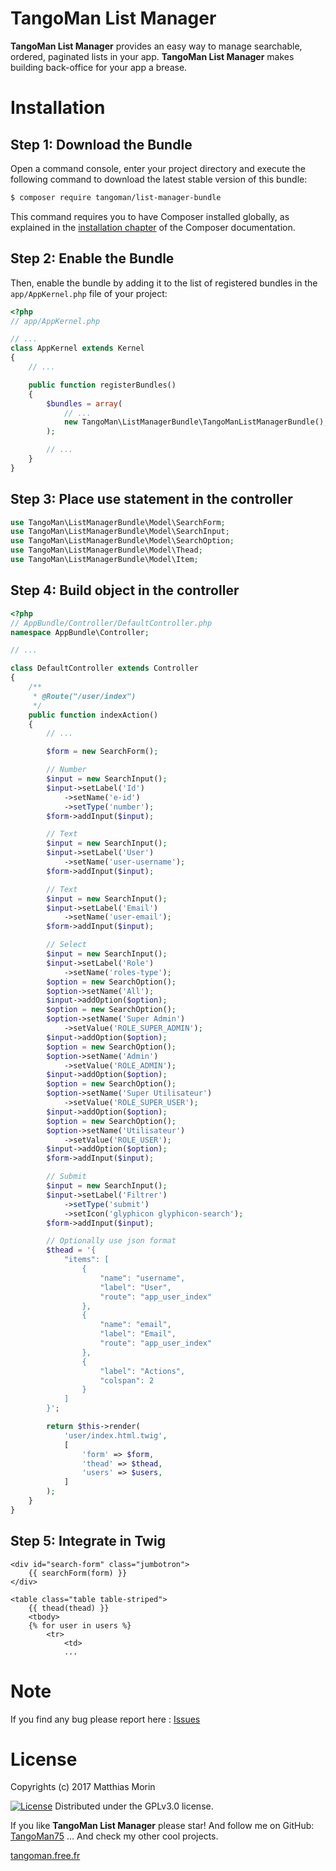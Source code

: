 TangoMan List Manager
====================

**TangoMan List Manager** provides an easy way to manage searchable, ordered, paginated lists in your app.
**TangoMan List Manager** makes building back-office for your app a brease.

Installation
============

Step 1: Download the Bundle
---------------------------

Open a command console, enter your project directory and execute the
following command to download the latest stable version of this bundle:

```bash
$ composer require tangoman/list-manager-bundle
```

This command requires you to have Composer installed globally, as explained
in the [installation chapter](https://getcomposer.org/doc/00-intro.md)
of the Composer documentation.

Step 2: Enable the Bundle
-------------------------

Then, enable the bundle by adding it to the list of registered bundles
in the `app/AppKernel.php` file of your project:

```php
<?php
// app/AppKernel.php

// ...
class AppKernel extends Kernel
{
    // ...

    public function registerBundles()
    {
        $bundles = array(
            // ...
            new TangoMan\ListManagerBundle\TangoManListManagerBundle(),
        );

        // ...
    }
}
```

Step 3: Place use statement in the controller
---------------------------------------------

```php
use TangoMan\ListManagerBundle\Model\SearchForm;
use TangoMan\ListManagerBundle\Model\SearchInput;
use TangoMan\ListManagerBundle\Model\SearchOption;
use TangoMan\ListManagerBundle\Model\Thead;
use TangoMan\ListManagerBundle\Model\Item;
```

Step 4: Build object in the controller
--------------------------------------

```php
<?php
// AppBundle/Controller/DefaultController.php
namespace AppBundle\Controller;

// ...

class DefaultController extends Controller
{
    /**
     * @Route("/user/index")
     */
    public function indexAction()
    {
        // ...

        $form = new SearchForm();

        // Number
        $input = new SearchInput();
        $input->setLabel('Id')
            ->setName('e-id')
            ->setType('number');
        $form->addInput($input);

        // Text
        $input = new SearchInput();
        $input->setLabel('User')
            ->setName('user-username');
        $form->addInput($input);

        // Text
        $input = new SearchInput();
        $input->setLabel('Email')
            ->setName('user-email');
        $form->addInput($input);

        // Select
        $input = new SearchInput();
        $input->setLabel('Role')
            ->setName('roles-type');
        $option = new SearchOption();
        $option->setName('All');
        $input->addOption($option);
        $option = new SearchOption();
        $option->setName('Super Admin')
            ->setValue('ROLE_SUPER_ADMIN');
        $input->addOption($option);
        $option = new SearchOption();
        $option->setName('Admin')
            ->setValue('ROLE_ADMIN');
        $input->addOption($option);
        $option = new SearchOption();
        $option->setName('Super Utilisateur')
            ->setValue('ROLE_SUPER_USER');
        $input->addOption($option);
        $option = new SearchOption();
        $option->setName('Utilisateur')
            ->setValue('ROLE_USER');
        $input->addOption($option);
        $form->addInput($input);

        // Submit
        $input = new SearchInput();
        $input->setLabel('Filtrer')
            ->setType('submit')
            ->setIcon('glyphicon glyphicon-search');
        $form->addInput($input);

        // Optionally use json format
        $thead = '{
            "items": [
                {
                    "name": "username",
                    "label": "User",
                    "route": "app_user_index"
                },
                {
                    "name": "email",
                    "label": "Email",
                    "route": "app_user_index"
                },
                {
                    "label": "Actions",
                    "colspan": 2
                }
            ]
        }';

        return $this->render(
            'user/index.html.twig',
            [
                'form' => $form,
                'thead' => $thead,
                'users' => $users,
            ]
        );
    }
}
```

Step 5: Integrate in Twig
-------------------------

```twig
<div id="search-form" class="jumbotron">
    {{ searchForm(form) }}
</div>
```

```twig
<table class="table table-striped">
    {{ thead(thead) }}
    <tbody>
    {% for user in users %}
        <tr>
            <td>
            ...
```

Note
====

If you find any bug please report here : [Issues](https://github.com/TangoMan75/ListManagerBundle/issues/new)

License
=======

Copyrights (c) 2017 Matthias Morin

[![License][license-GPL]][license-url]
Distributed under the GPLv3.0 license.

If you like **TangoMan List Manager** please star!
And follow me on GitHub: [TangoMan75](https://github.com/TangoMan75)
... And check my other cool projects.

[tangoman.free.fr](http://tangoman.free.fr)

[license-GPL]: https://img.shields.io/badge/Licence-GPLv3.0-green.svg
[license-MIT]: https://img.shields.io/badge/Licence-MIT-green.svg
[license-url]: LICENSE
